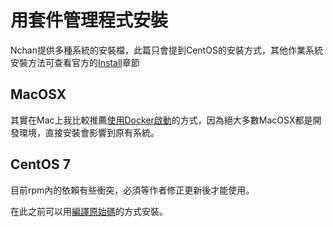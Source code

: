 # 用套件管理程式安裝

Nchan提供多種系統的安裝檔，此篇只會提到CentOS的安裝方式，其他作業系統安裝方法可查看官方的[Install](https://nchan.io/#install)章節

## MacOSX

其實在Mac上我比較推薦[使用Docker啟動](/使用Docker啟動.md)的方式，因為絕大多數MacOSX都是開發環境，直接安裝會影響到原有系統。

## CentOS 7

目前rpm內的依賴有些衝突，必須等作者修正更新後才能使用。

在此之前可以用[編譯原始碼](/編譯原始碼.md)的方式安裝。


